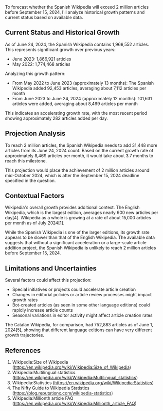 To forecast whether the Spanish Wikipedia will exceed 2 million articles before September 15, 2024, I'll analyze historical growth patterns and current status based on available data.

## Current Status and Historical Growth

As of June 24, 2024, the Spanish Wikipedia contains 1,968,552 articles. This represents significant growth over previous years:
- June 2023: 1,866,921 articles
- May 2022: 1,774,468 articles

Analyzing this growth pattern:
- From May 2022 to June 2023 (approximately 13 months): The Spanish Wikipedia added 92,453 articles, averaging about 7,112 articles per month
- From June 2023 to June 24, 2024 (approximately 12 months): 101,631 articles were added, averaging about 8,469 articles per month

This indicates an accelerating growth rate, with the most recent period showing approximately 282 articles added per day.

## Projection Analysis

To reach 2 million articles, the Spanish Wikipedia needs to add 31,448 more articles from its June 24, 2024 count. Based on the current growth rate of approximately 8,469 articles per month, it would take about 3.7 months to reach this milestone.

This projection would place the achievement of 2 million articles around mid-October 2024, which is after the September 15, 2024 deadline specified in the question.

## Contextual Factors

Wikipedia's overall growth provides additional context. The English Wikipedia, which is the largest edition, averages nearly 600 new articles per day[4]. Wikipedia as a whole is growing at a rate of about 15,000 articles per month as of July 2024[1].

While the Spanish Wikipedia is one of the larger editions, its growth rate appears to be slower than that of the English Wikipedia. The available data suggests that without a significant acceleration or a large-scale article addition project, the Spanish Wikipedia is unlikely to reach 2 million articles before September 15, 2024.

## Limitations and Uncertainties

Several factors could affect this projection:
- Special initiatives or projects could accelerate article creation
- Changes in editorial policies or article review processes might impact growth rates
- Bot-created articles (as seen in some other language editions) could rapidly increase article counts
- Seasonal variations in editor activity might affect article creation rates

The Catalan Wikipedia, for comparison, had 752,883 articles as of June 1, 2024[5], showing that different language editions can have very different growth trajectories.

## References

1. Wikipedia:Size of Wikipedia (https://en.wikipedia.org/wiki/Wikipedia:Size_of_Wikipedia)
2. Wikipedia:Multilingual statistics (https://en.wikipedia.org/wiki/Wikipedia:Multilingual_statistics)
3. Wikipedia:Statistics (https://en.wikipedia.org/wiki/Wikipedia:Statistics)
4. The Nifty Guide to Wikipedia Statistics (https://blog.reputationx.com/wikipedia-statistics)
5. Wikipedia:Millionth article FAQ (https://en.wikipedia.org/wiki/Wikipedia:Millionth_article_FAQ)